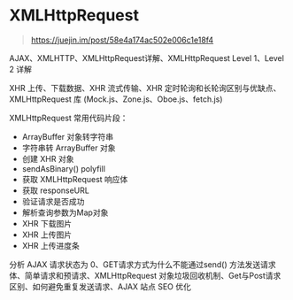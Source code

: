 # XMLHttpRequest

> https://juejin.im/post/58e4a174ac502e006c1e18f4



AJAX、XMLHTTP、XMLHttpRequest详解、XMLHttpRequest Level 1、Level 2 详解

XHR 上传、下载数据、XHR 流式传输、XHR 定时轮询和长轮询区别与优缺点、XMLHttpRequest 库 (Mock.js、Zone.js、Oboe.js、fetch.js)

XMLHttpRequest 常用代码片段：

- ArrayBuffer 对象转字符串
- 字符串转 ArrayBuffer 对象
- 创建 XHR 对象
- sendAsBinary() polyfill
- 获取 XMLHttpRequest 响应体
- 获取 responseURL
- 验证请求是否成功
- 解析查询参数为Map对象
- XHR 下载图片
- XHR 上传图片
- XHR 上传进度条

分析 AJAX 请求状态为 0、GET请求方式为什么不能通过send() 方法发送请求体、简单请求和预请求、XMLHttpRequest 对象垃圾回收机制、Get与Post请求区别、如何避免重复发送请求、AJAX 站点 SEO 优化